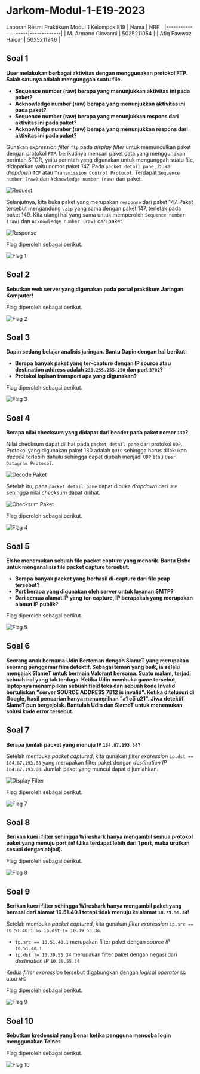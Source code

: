 # Jarkom-Modul-1-E19-2023
Laporan Resmi Praktikum Modul 1 Kelompok E19
| Nama               |  NRP       | 
|--------------------|-------------|
| M. Armand Giovanni | 5025211054  |
| Afiq Fawwaz Haidar | 5025211246  |

## Soal 1
**User melakukan berbagai aktivitas dengan menggunakan protokol FTP. Salah satunya adalah mengunggah suatu file.**
- **Sequence number (raw) berapa yang menunjukkan aktivitas ini pada paket?**
- **Acknowledge number (raw) berapa yang menunjukkan aktivitas ini pada paket?**
- **Sequence number (raw) berapa yang menunjukkan respons dari aktivitas ini pada paket?**
- **Acknowledge number (raw) berapa yang menunjukkan respons dari aktivitas ini pada paket?**

Gunakan _expression filter_ `ftp` pada _display filter_ untuk memunculkan paket dengan protokol `FTP`. berikutinya mencari paket data yang menggunakan perintah STOR, yaitu perintah yang digunakan untuk mengunggah suatu file, didapatkan yaitu nomor paket 147. Pada `packet detail pane` , buka _dropdown_ `TCP` atau `Transmission Control Protocol`. Terdapat `Sequence number (raw)` dan `Acknowledge number (raw)` dari paket.

![Request](images/1-stor.png)

Selanjutnya, kita buka paket yang merupakan `response` dari paket 147. Paket tersebut mengandung `.zip` yang sama dengan paket 147, terletak pada paket 149. Kita ulangi hal yang sama untuk memperoleh `Sequence number (raw)` dan `Acknowledge number (raw)` dari paket.

![Response](images/1-response.png)

Flag diperoleh sebagai berikut.

![Flag 1](images/flag-1.png)

## Soal 2
**Sebutkan web server yang digunakan pada portal praktikum Jaringan Komputer!**

Flag diperoleh sebagai berikut.

![Flag 2](images/flag-2.png)

## Soal 3
**Dapin sedang belajar analisis jaringan. Bantu Dapin dengan hal berikut:**
- **Berapa banyak paket yang ter-capture dengan IP source atau destination address adalah `239.255.255.250` dan port `3702`?**
- **Protokol lapisan transport apa yang digunakan?**

Flag diperoleh sebagai berikut.

![Flag 3](images/flag-3.png)

## Soal 4
**Berapa nilai checksum yang didapat dari header pada paket nomor `130`?**

Nilai checksum dapat dilihat pada `packet detail pane` dari protokol `UDP`. Protokol yang digunakan paket 130 adalah `QUIC` sehingga harus dilakukan _decode_ terlebih dahulu sehingga dapat diubah menjadi `UDP` atau `User Datagram Protocol`.

![Decode Paket](images/4-decodeAs)

Setelah itu, pada `packet detail pane` dapat dibuka _dropdown_ dari `UDP` sehingga nilai _checksum_ dapat dilihat.

![Checksum Paket](images/4-checksum)

Flag diperoleh sebagai berikut.

![Flag 4](images/flag-4.png)


## Soal 5
**Elshe menemukan sebuah file packet capture yang menarik. Bantu Elshe untuk menganalisis file packet capture tersebut.**
- **Berapa banyak packet yang berhasil di-capture dari file pcap tersebut?**
- **Port berapa yang digunakan oleh server untuk layanan SMTP?**
- **Dari semua alamat IP yang ter-capture, IP berapakah yang merupakan alamat IP publik?**

Flag diperoleh sebagai berikut.

![Flag 5](images/flag-5.png)

## Soal 6
**Seorang anak bernama Udin Berteman dengan SlameT yang merupakan seorang penggemar film detektif. Sebagai teman yang baik, ia selalu mengajak SlameT untuk bermain Valorant bersama. Suatu malam, terjadi sebuah hal yang tak terduga. Ketika Udin membuka game tersebut, laptopnya menampilkan sebuah field teks dan sebuah kode Invalid bertuliskan "server SOURCE ADDRESS 7812 is invalid". Ketika ditelusuri di Google, hasil pencarian hanya menampilkan "a1 e5 u21". Jiwa detektif SlameT pun bergejolak. Bantulah Udin dan SlameT untuk menemukan solusi kode error tersebut.**

## Soal 7
**Berapa jumlah packet yang menuju IP `184.87.193.88`?**

Setelah membuka _packet captured_, kita gunakan _filter expression_ `ip.dst == 184.87.193.88` yang merupakan filter paket dengan _destination IP_ `184.87.193.88`. Jumlah paket yang muncul dapat dijumlahkan.

![Display Filter](images/7-displayFilter.png)

Flag diperoleh sebagai berikut.

![Flag 7](images/flag-7.png)

## Soal 8
**Berikan kueri filter sehingga Wireshark hanya mengambil semua protokol paket yang menuju port `80`! (Jika terdapat lebih dari 1 port, maka urutkan sesuai dengan abjad).**

Flag diperoleh sebagai berikut.

![Flag 8](images/flag-8.png)

## Soal 9
**Berikan kueri filter sehingga Wireshark hanya mengambil paket yang berasal dari alamat 10.51.40.1 tetapi tidak menuju ke alamat `10.39.55.34`!**

Setelah membuka _packet captured_, kita gunakan _filter expression_ `ip.src == 10.51.40.1 && ip.dst != 10.39.55.34`.
- `ip.src == 10.51.40.1` merupakan filter paket dengan _source IP_ `10.51.40.1`
- `ip.dst != 10.39.55.34` merupakan filter paket dengan negasi dari _destination IP_ `10.39.55.34`

Kedua _filter expression_ tersebut digabungkan dengan _logical operator_ `&&` atau `AND`

Flag diperoleh sebagai berikut.

![Flag 9](images/flag-9.png)

## Soal 10
**Sebutkan kredensial yang benar ketika pengguna mencoba login menggunakan Telnet.**

Flag diperoleh sebagai berikut.

![Flag 10](images/flag-10.png)
